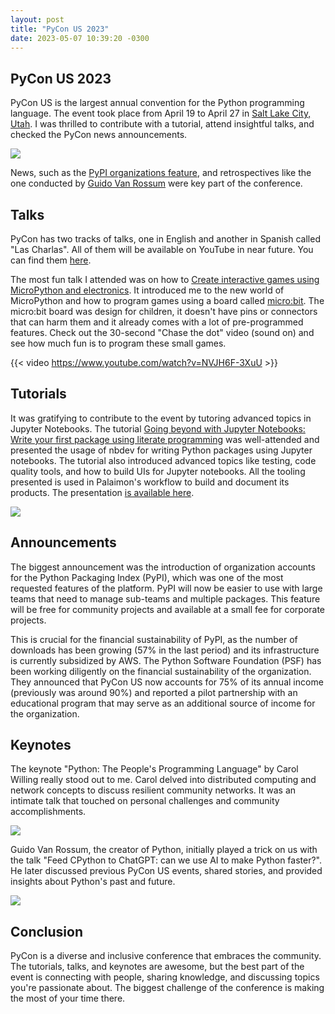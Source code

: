```yaml
---
layout: post
title: "PyCon US 2023"
date: 2023-05-07 10:39:20 -0300
---
```


## PyCon US 2023

PyCon US is the largest annual convention for the Python programming language. 
The event took place from April 19 to April 27 in [Salt Lake City, Utah](https://goo.gl/maps/2V9ofSHdHciUxRcg7).
I was thrilled to contribute with a tutorial, attend insightful talks, and checked 
the PyCon news announcements.

![](pycon-2023/conference_passport.jpeg)

News, such as the [PyPI organizations feature](https://blog.pypi.org/posts/2023-04-23-introducing-pypi-organizations/), 
and retrospectives like the one conducted by [Guido Van Rossum](https://en.wikipedia.org/wiki/Guido_van_Rossum) 
were key part of the conference.

## Talks

PyCon has two tracks of talks, one in English and another in Spanish called "Las Charlas".
All of them will be available on YouTube in near future. You can find them [here](https://www.youtube.com/c/pyconus).

The most fun talk I attended was on how to [Create interactive games using MicroPython and electronics](https://us.pycon.org/2023/schedule/presentation/142/). 
It introduced me to the new world of MicroPython and how to program games using a board 
called [micro:bit](https://makecode.microbit.org/). The micro:bit board was design for children, 
it doesn't have pins or connectors that can harm them and it already comes with a lot of pre-programmed 
features. Check out the 30-second "Chase the dot" video (sound on) and see how much fun is to program these small games.

{{< video https://www.youtube.com/watch?v=NVJH6F-3XuU >}}

## Tutorials

It was gratifying to contribute to the event by tutoring advanced topics in Jupyter Notebooks. 
The tutorial [Going beyond with Jupyter Notebooks: Write your first package using literate programming](https://us.pycon.org/2023/schedule/presentation/2/) 
was well-attended and presented the usage of nbdev for writing Python packages using Jupyter notebooks. 
The tutorial also introduced advanced topics like testing, code quality tools, and how to build UIs for Jupyter notebooks.
All the tooling presented is used in Palaimon's workflow to build and document its products.
The presentation [is available here](https://github.com/itepifanio/going-beyond-with-jupyter-notebooks/blob/main/presentation/presentation.pdf).

![](pycon-2023/tutorial_room.jpeg)

## Announcements

The biggest announcement was the introduction of organization accounts for the Python Packaging Index (PyPI), which was one of the 
most requested features of the platform. PyPI will now be easier to use with large teams that need to 
manage sub-teams and multiple packages. This feature will be free for community projects and available at 
a small fee for corporate projects.

This is crucial for the financial sustainability of PyPI, as the number of downloads has been growing (57% in the last period) and 
its infrastructure is currently subsidized by AWS. The Python Software Foundation (PSF) has been working diligently on the 
financial sustainability of the organization. They announced that PyCon US now accounts for 75% of its annual income 
(previously was around 90%) and reported a pilot partnership with an educational program that may serve as an 
additional source of income for the organization.

## Keynotes

The keynote "Python: The People's Programming Language" by Carol Willing really stood out to me.
Carol delved into distributed computing and network concepts to discuss resilient community networks.
It was an intimate talk that touched on personal challenges and community accomplishments.

![](pycon-2023/carol_willing_keynote.jpeg)

Guido Van Rossum, the creator of Python, initially played a trick on us with the talk 
"Feed CPython to ChatGPT: can we use AI to make Python faster?". He later discussed 
previous PyCon US events, shared stories, and provided insights about Python's past and future.

![](pycon-2023/guido_keynote.jpeg)

## Conclusion

PyCon is a diverse and inclusive conference that embraces the community. The tutorials, 
talks, and keynotes are awesome, but the best part of the event is connecting with people, 
sharing knowledge, and discussing topics you're passionate about. The biggest challenge of the 
conference is making the most of your time there.
